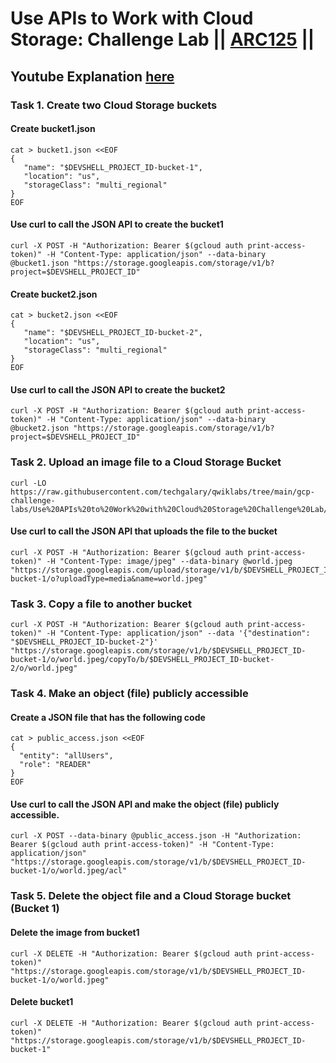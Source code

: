 # Use APIs to Work with Cloud Storage: Challenge Lab || [ARC125](https://www.cloudskillsboost.google/focuses/65991?parent=catalog) ||

## Youtube Explanation [here](https://youtu.be/zqbE3OmnwIA)

### Task 1. Create two Cloud Storage buckets ###
#### Create bucket1.json ####
```
cat > bucket1.json <<EOF
{  
   "name": "$DEVSHELL_PROJECT_ID-bucket-1",
   "location": "us",
   "storageClass": "multi_regional"
}
EOF
```
#### Use curl to call the JSON API to create the bucket1 ####
```
curl -X POST -H "Authorization: Bearer $(gcloud auth print-access-token)" -H "Content-Type: application/json" --data-binary @bucket1.json "https://storage.googleapis.com/storage/v1/b?project=$DEVSHELL_PROJECT_ID"
```

#### Create bucket2.json
```
cat > bucket2.json <<EOF
{  
   "name": "$DEVSHELL_PROJECT_ID-bucket-2",
   "location": "us",
   "storageClass": "multi_regional"
}
EOF
```
#### Use curl to call the JSON API to create the bucket2
```
curl -X POST -H "Authorization: Bearer $(gcloud auth print-access-token)" -H "Content-Type: application/json" --data-binary @bucket2.json "https://storage.googleapis.com/storage/v1/b?project=$DEVSHELL_PROJECT_ID"
```
### Task 2. Upload an image file to a Cloud Storage Bucket ###
```
curl -LO https://raw.githubusercontent.com/techgalary/qwiklabs/tree/main/gcp-challenge-labs/Use%20APIs%20to%20Work%20with%20Cloud%20Storage%20Challenge%20Lab/world.jpeg
```

#### Use curl to call the JSON API that uploads the file to the bucket
```
curl -X POST -H "Authorization: Bearer $(gcloud auth print-access-token)" -H "Content-Type: image/jpeg" --data-binary @world.jpeg "https://storage.googleapis.com/upload/storage/v1/b/$DEVSHELL_PROJECT_ID-bucket-1/o?uploadType=media&name=world.jpeg"
```
### Task 3. Copy a file to another bucket
```
curl -X POST -H "Authorization: Bearer $(gcloud auth print-access-token)" -H "Content-Type: application/json" --data '{"destination": "$DEVSHELL_PROJECT_ID-bucket-2"}' "https://storage.googleapis.com/storage/v1/b/$DEVSHELL_PROJECT_ID-bucket-1/o/world.jpeg/copyTo/b/$DEVSHELL_PROJECT_ID-bucket-2/o/world.jpeg"
```
### Task 4. Make an object (file) publicly accessible
#### Create a JSON file that has the following code
```
cat > public_access.json <<EOF
{
  "entity": "allUsers",
  "role": "READER"
}
EOF

```
#### Use curl to call the JSON API and make the object (file) publicly accessible.
```
curl -X POST --data-binary @public_access.json -H "Authorization: Bearer $(gcloud auth print-access-token)" -H "Content-Type: application/json" "https://storage.googleapis.com/storage/v1/b/$DEVSHELL_PROJECT_ID-bucket-1/o/world.jpeg/acl"
```
### Task 5. Delete the object file and a Cloud Storage bucket (Bucket 1)
#### Delete the image from bucket1
```
curl -X DELETE -H "Authorization: Bearer $(gcloud auth print-access-token)" "https://storage.googleapis.com/storage/v1/b/$DEVSHELL_PROJECT_ID-bucket-1/o/world.jpeg"
```
#### Delete bucket1
```
curl -X DELETE -H "Authorization: Bearer $(gcloud auth print-access-token)" "https://storage.googleapis.com/storage/v1/b/$DEVSHELL_PROJECT_ID-bucket-1"
```
